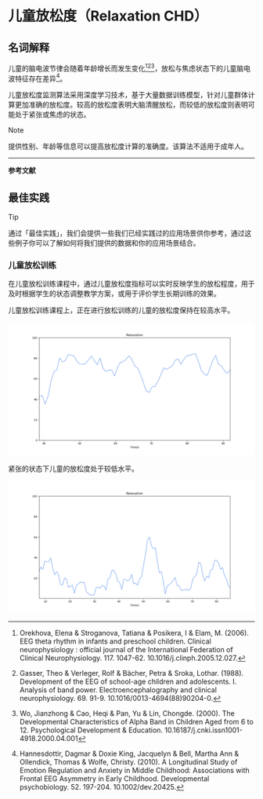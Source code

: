 # 儿童放松度（Relaxation CHD）

## 名词解释
儿童的脑电波节律会随着年龄增长而发生变化[^1][^2][^3]，放松与焦虑状态下的儿童脑电波特征存在差异[^4]。

儿童放松度监测算法采用深度学习技术，基于大量数据训练模型，针对儿童群体计算更加准确的放松度。较高的放松度表明大脑清醒放松，而较低的放松度则表明可能处于紧张或焦虑的状态。

> [!NOTE]
> 提供性别、年龄等信息可以提高放松度计算的准确度。该算法不适用于成年人。

---

**参考文献**

[^1]: Orekhova, Elena & Stroganova, Tatiana & Posikera, I & Elam, M. (2006). EEG theta rhythm in infants and preschool children. Clinical neurophysiology : official journal of the International Federation of Clinical Neurophysiology. 117. 1047-62. 10.1016/j.clinph.2005.12.027. 
[^2]: Gasser, Theo & Verleger, Rolf & Bächer, Petra & Sroka, Lothar. (1988). Development of the EEG of school-age children and adolescents. I. Analysis of band power. Electroencephalography and clinical neurophysiology. 69. 91-9. 10.1016/0013-4694(88)90204-0. 
[^3]: Wo, Jianzhong & Cao, Heqi & Pan, Yu & Lin, Chongde. (2000). The Developmental Characteristics of Alpha Band in Children Aged from 6 to 12. Psychological Development & Education. 10.16187/j.cnki.issn1001-4918.2000.04.001
[^4]: Hannesdottir, Dagmar & Doxie King, Jacquelyn & Bell, Martha Ann & Ollendick, Thomas & Wolfe, Christy. (2010). A Longitudinal Study of Emotion Regulation and Anxiety in Middle Childhood: Associations with Frontal EEG Asymmetry in Early Childhood. Developmental psychobiology. 52. 197-204. 10.1002/dev.20425. 

## 最佳实践
> [!TIP]
> 通过「最佳实践」，我们会提供一些我们已经实践过的应用场景供你参考，通过这些例子你可以了解如何将我们提供的数据和你的应用场景结合。

### 儿童放松训练
在儿童放松训练课程中，通过儿童放松度指标可以实时反映学生的放松程度，用于及时根据学生的状态调整教学方案，或用于评价学生长期训练的效果。

儿童放松训练课程上，正在进行放松训练的儿童的放松度保持在较高水平。

![放松状态下儿童的放松度变化曲线](media/放松状态下儿童的放松度变化曲线.png)

紧张的状态下儿童的放松度处于较低水平。

![紧张状态下儿童的放松度变化曲线](media/紧张状态下儿童的放松度变化曲线.png)

